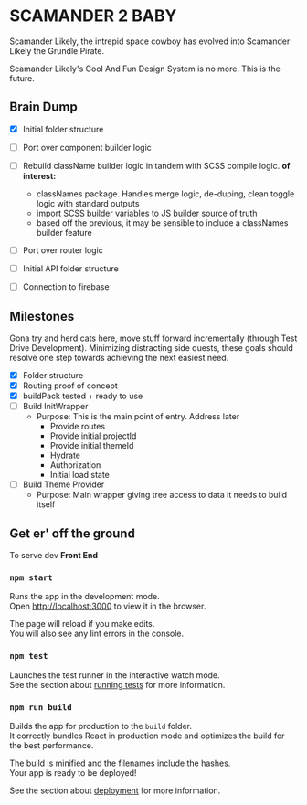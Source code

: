 # SCAMANDER 2 BABY

Scamander Likely, the intrepid space cowboy has evolved into Scamander Likely the Grundle Pirate.

Scamander Likely's Cool And Fun Design System is no more. This is the future. 

## Brain Dump

- [X] Initial folder structure
- [ ] Port over component builder logic
- [ ] Rebuild className builder logic in tandem with SCSS compile logic.
  **of interest:**
  - classNames package. Handles merge logic, de-duping, clean toggle logic with standard outputs
  - import SCSS builder variables to JS builder source of truth
  - based off the previous, it may be sensible to include a classNames builder feature

- [ ] Port over router logic
- [ ] Initial API folder structure
- [ ] Connection to firebase

## Milestones

Gona try and herd cats here, move stuff forward incrementally (through Test Drive Development). Minimizing distracting side quests, these goals should resolve one step towards achieving the next easiest need.

- [X] Folder structure
- [X] Routing proof of concept
- [X] buildPack tested + ready to use
- [ ] Build InitWrapper
  - Purpose: This is the main point of entry. Address later
    - Provide routes
    - Provide initial projectId
    - Provide initial themeId
    - Hydrate
    - Authorization
    - Initial load state
- [ ] Build Theme Provider
  - Purpose: Main wrapper giving tree access to data it needs to build itself

## Get er' off the ground

To serve dev **Front End**

### `npm start`

Runs the app in the development mode.\
Open [http://localhost:3000](http://localhost:3000) to view it in the browser.

The page will reload if you make edits.\
You will also see any lint errors in the console.

### `npm test`

Launches the test runner in the interactive watch mode.\
See the section about [running tests](https://facebook.github.io/create-react-app/docs/running-tests) for more information.

### `npm run build`

Builds the app for production to the `build` folder.\
It correctly bundles React in production mode and optimizes the build for the best performance.

The build is minified and the filenames include the hashes.\
Your app is ready to be deployed!

See the section about [deployment](https://facebook.github.io/create-react-app/docs/deployment) for more information.
